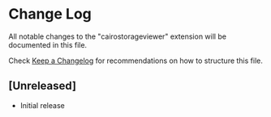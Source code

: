 # Change Log

All notable changes to the "cairostorageviewer" extension will be documented in this file.

Check [Keep a Changelog](http://keepachangelog.com/) for recommendations on how to structure this file.

## [Unreleased]

- Initial release